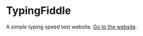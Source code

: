 # TypingFiddle

A simple typing speed test website. [Go to the website](https://typefiddle.vercel.app).
